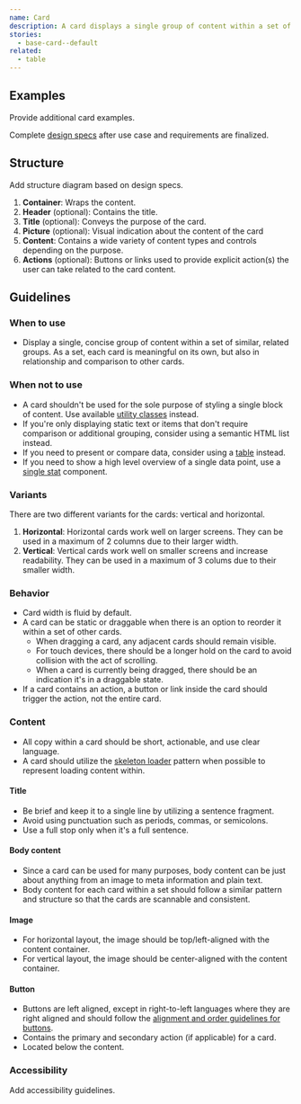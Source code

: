```yaml
---
name: Card
description: A card displays a single group of content within a set of similar groups.
stories:
  - base-card--default
related:
  - table
---
```


## Examples

<story-viewer story-name="base-card--default" title="Default card"></story-viewer>

<todo>Provide additional card examples.</todo>

<todo issue="https://gitlab.com/gitlab-org/gitlab-services/design.gitlab.com/-/issues/1446">Complete [design specs](https://gitlab.com/gitlab-org/gitlab-services/design.gitlab.com/-/issues/1427) after use case and requirements are finalized.</todo>

## Structure

<todo>Add structure diagram based on design specs.</todo>

1. **Container**: Wraps the content.
1. **Header** (optional): Contains the title.
1. **Title** (optional): Conveys the purpose of the card.
1. **Picture** (optional): Visual indication about the content of the card
1. **Content**: Contains a wide variety of content types and controls depending on the purpose.
1. **Actions** (optional): Buttons or links used to provide explicit action(s) the user can take related to the card content.

## Guidelines

### When to use

- Display a single, concise group of content within a set of similar, related groups. As a set, each card is meaningful on its own, but also in relationship and comparison to other cards.

### When not to use

- A card shouldn't be used for the sole purpose of styling a single block of content. Use available [utility classes](https://unpkg.com/browse/@gitlab/ui/src/scss/utilities.scss) instead.
- If you're only displaying static text or items that don't require comparison or additional grouping, consider using a semantic HTML list instead.
- If you need to present or compare data, consider using a [table](/components/table) instead.
- If you need to show a high level overview of a single data point, use a [single stat](/data-visualization/single-stat) component.

### Variants

There are two different variants for the cards: vertical and horizontal.

1. **Horizontal**: Horizontal cards work well on larger screens. They can be used in a maximum of 2 columns due to their larger width.
1. **Vertical**: Vertical cards work well on smaller screens and increase readability. They can be used in a maximum of 3 colums due to their smaller width.

### Behavior

- Card width is fluid by default.
- A card can be static or draggable when there is an option to reorder it within a set of other cards.
  - When dragging a card, any adjacent cards should remain visible.
  - For touch devices, there should be a longer hold on the card to avoid collision with the act of scrolling. 
  - When a card is currently being dragged, there should be an indication it's in a draggable state.
- If a card contains an action, a button or link inside the card should trigger the action, not the entire card.

### Content

- All copy within a card should be short, actionable, and use clear language.
- A card should utilize the [skeleton loader](/components/skeleton-loader/) pattern when possible to represent loading content within.

#### Title

- Be brief and keep it to a single line by utilizing a sentence fragment.
- Avoid using punctuation such as periods, commas, or semicolons.
- Use a full stop only when it's a full sentence.

#### Body content

- Since a card can be used for many purposes, body content can be just about anything from an image to meta information and plain text.
- Body content for each card within a set should follow a similar pattern and structure so that the cards are scannable and consistent.

#### Image

- For horizontal layout, the image should be top/left-aligned with the content container. 
- For vertical layout, the image should be center-aligned with the content container.

#### Button

- Buttons are left aligned, except in right-to-left languages where they are right aligned and should follow the [alignment and order guidelines for buttons](https://design.gitlab.com/components/button#alignment).
- Contains the primary and secondary action (if applicable) for a card.
- Located below the content. 

### Accessibility

<todo>Add accessibility guidelines.</todo>
